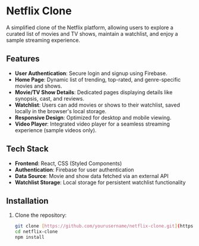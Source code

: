 # Netflix Clone

A simplified clone of the Netflix platform, allowing users to explore a curated list of movies and TV shows, maintain a watchlist, and enjoy a sample streaming experience.

## Features

- **User Authentication**: Secure login and signup using Firebase.
- **Home Page**: Dynamic list of trending, top-rated, and genre-specific movies and shows.
- **Movie/TV Show Details**: Dedicated pages displaying details like synopsis, cast, and reviews.
- **Watchlist**: Users can add movies or shows to their watchlist, saved locally in the browser's local storage.
- **Responsive Design**: Optimized for desktop and mobile viewing.
- **Video Player**: Integrated video player for a seamless streaming experience (sample videos only).

## Tech Stack

- **Frontend**: React, CSS (Styled Components)
- **Authentication**: Firebase for user authentication
- **Data Source**: Movie and show data fetched via an external API 
- **Watchlist Storage**: Local storage for persistent watchlist functionality

## Installation

1. Clone the repository:

   ```bash
   git clone [https://github.com/yourusername/netflix-clone.git](https://github.com/Anmol-002/Netflix_Clone)
   cd netflix-clone
   npm install
